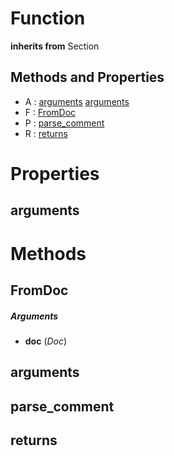 # Function


**inherits from** Section 

## Methods and Properties
- A : [arguments](#arguments) [arguments](#arguments) 
- F : [FromDoc](#fromdoc) 
- P : [parse_comment](#parse_comment) 
- R : [returns](#returns) 

# Properties

## arguments



# Methods

## FromDoc

##### Arguments

- **doc** (_Doc_)


## arguments


## parse_comment


## returns



